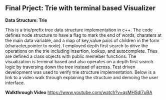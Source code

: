 ## Final Prject: Trie with terminal based Visualizer


**Data Structure: Trie**

This is a trie/prefix tree data structure implementation in c++. The code defines node structure to have a flag to mark the end of words, charaters at the main data variable, and a map of key,value pairs of children in the form (character,pointer to node). I employed depth first search to drive the operations on the trie including insertion, lookup, and autocomplete. Tries are defined a class objects with public memeber functions. The visualization is terminal based and also operates on a depth first search logic by traversing down the tree instead of across. Test driven development was used to verify trie structure implementation. Below is a link to a video walk through explaining the structure and demoing the user interface. 


**Walkthrough Video**
https://www.youtube.com/watch?v=qsMHSdl7uBA




